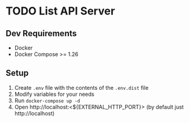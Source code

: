 # TODO List API Server

## Dev Requirements

- Docker
- Docker Compose >= 1.26

## Setup

1. Create `.env` file with the contents of the `.env.dist` file
2. Modify variables for your needs
3. Run `docker-compose up -d`
4. Open http://localhost:<${EXTERNAL_HTTP_PORT}> (by default just http://localhost)